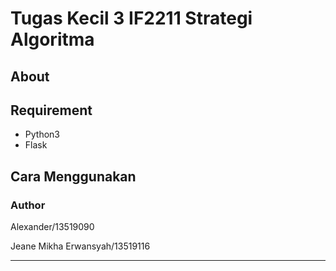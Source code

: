 # Tugas Kecil 3 IF2211 Strategi Algoritma

## About

## Requirement
- Python3
- Flask
## Cara Menggunakan

### Author
Alexander/13519090

Jeane Mikha Erwansyah/13519116

---
